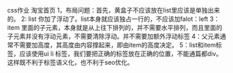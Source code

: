 css作业 淘宝首页
1，布局问题：首先，黄盒子不应该放在list里应该是单独出来的。
2: list 你加了浮动了。list本身就应该独占一行的，不应该加falot：left
3：item  里面的子元素，本身就是从上往下排列的，并不需要水平排列，而且里面的子元素并没有浮动元素，不需要清除浮动。并不需要加额外浮动标签
4：父元素通常不需要加高度，其高度由内容撑起来，即由item的高度决定。
5：list和item标签，应该使用ui li   标签，我们要把正确的标签放在正确的位置，不能通篇都div。  这样既不利于标签语义化，也不利于seo优化。


